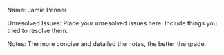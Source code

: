 Name: Jamie Penner

Unresolved Issues: Place your unresolved issues here. Include things you tried to resolve them. 

Notes: The more concise and detailed the notes, the better the grade.  

###
